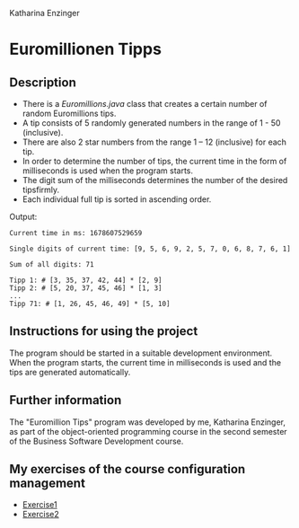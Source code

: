 Katharina Enzinger
# Euromillionen Tipps
## Description
+ There is a _Euromillions.java_ class that creates a certain number of random Euromillions tips. 
+ A tip consists of 5 randomly generated numbers in the range of 1 - 50 (inclusive). 
+ There are also 2 star numbers from the range 1 – 12 (inclusive) for each tip. 
+ In order to determine the number of tips, the current time in the form of milliseconds is used when the program starts. 
+ The digit sum of the milliseconds determines the number of the desired tipsfirmly.
+ Each individual full tip is sorted in ascending order.

Output:
```
Current time in ms: 1678607529659
```
```
Single digits of current time: [9, 5, 6, 9, 2, 5, 7, 0, 6, 8, 7, 6, 1]
```
```
Sum of all digits: 71
```

```
Tipp 1: # [3, 35, 37, 42, 44] * [2, 9]
Tipp 2: # [5, 20, 37, 45, 46] * [1, 3]
...
Tipp 71: # [1, 26, 45, 46, 49] * [5, 10]
```

## Instructions for using the project
The program should be started in a suitable development environment. When the program starts, the current time in milliseconds is used and the tips are generated automatically.


## Further information
The "Euromillion Tips" program was developed by me, Katharina Enzinger, as part of the object-oriented programming course in the second semester of the Business Software Development course.


## My exercises of the course configuration management
+ [Exercise1](exercise1.md)
+ [Exercise2](exercise2.md)



